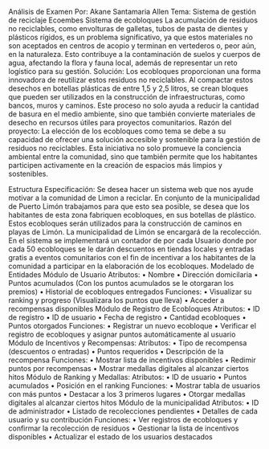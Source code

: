 Análisis de Examen 
Por: Akane Santamaria Allen
Tema: Sistema de gestión de reciclaje 
Ecoembes
Sistema de ecobloques
La acumulación de residuos no reciclables, como envolturas de galletas, tubos de pasta de dientes y plásticos rígidos, es un problema significativo, ya que estos materiales no son aceptados en centros de acopio y terminan en vertederos o, peor aún, en la naturaleza. Esto contribuye a la contaminación de suelos y cuerpos de agua, afectando la flora y fauna local, además de representar un reto logístico para su gestión.
Solución: Los ecobloques proporcionan una forma innovadora de reutilizar estos residuos no reciclables. Al compactar estos desechos en botellas plásticas de entre 1,5 y 2,5 litros, se crean bloques que pueden ser utilizados en la construcción de infraestructuras, como bancos, muros y caminos. Este proceso no solo ayuda a reducir la cantidad de basura en el medio ambiente, sino que también convierte materiales de desecho en recursos útiles para proyectos comunitarios.
Razón del proyecto: La elección de los ecobloques como tema se debe a su capacidad de ofrecer una solución accesible y sostenible para la gestión de residuos no reciclables. Esta iniciativa no solo promueve la conciencia ambiental entre la comunidad, sino que también permite que los habitantes participen activamente en la creación de espacios más limpios y sostenibles.
 
Estructura
Especificación: Se desea hacer un sistema web que nos ayude motivar a la comunidad de Limon a reciclar. En conjunto de la municipalidad de Puerto Limón trabajamos para que esto sea posible, se desea que los habitantes de esta zona fabriquen ecobloques, en sus botellas de plástico. Estos ecobloques serán utilizados para la construcción de caminos en playas de Limón. La municipalidad de Limón se encargará de la recolección.
En el sistema se implementará un contador de por cada Usuario donde por cada 50 ecobloques se le darán descuentos en tiendas locales y entradas gratis a eventos comunitarios con el fin de incentivar a los habitantes de la comunidad a participar en la elaboración de los ecobloques. 
Modelado de Entidades
Módulo de Usuario
Atributos:
•	Nombre
•	Dirección domicilaria
•	Puntos acumulados (Con los puntos acumulados se le otorgaran los premios)
•	Historial de ecobloques entregados
Funciones:
•	Visualizar su ranking y progreso (Visualizara los puntos que lleva)
•	Acceder a recompensas disponibles
Módulo de Registro de Ecobloques
Atributos:
•	ID de registro
•	ID de usuario
•	Fecha de registro
•	Cantidad ecobloques
•	Puntos otorgados
Funciones:
•	Registrar un nuevo ecobloque 
•	Verificar el registro de ecobloques y asignar puntos automáticamente al usuario
Módulo de Incentivos y Recompensas:
Atributos:
•	Tipo de recompensa (descuentos o entradas)
•	Puntos requeridos
•	Descripción de la recompensa
Funciones:
•	Mostrar lista de incentivos disponibles
•	Redimir puntos por recompensas
•	Mostrar medallas digitales al alcanzar ciertos hitos
Módulo de Ranking y Medallas:
Atributos:
•	ID de usuario
•	Puntos acumulados
•	Posición en el ranking
Funciones:
•	Mostrar tabla de usuarios con más puntos
•	Destacar a los 3 primeros lugares
•	Otorgar medallas digitales al alcanzar ciertos hitos 
Módulo de la municipalidad
Atributos:
•	ID de administrador
•	Listado de recolecciones pendientes
•	Detalles de cada usuario y su contribución
Funciones:
•	Ver registros de ecobloques y confirmar la recolección de residuos
•	Gestionar la lista de incentivos disponibles
•	Actualizar el estado de los usuarios destacados


